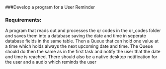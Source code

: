 ###Develop a program for a User Reminder

### Requirements:
A program that reads out and processes the qr codes in the qr_codes folder and saves them into a database 
saving the date and time in seperate database fields in the same table. Then a Queue that can hold one value at 
a time which holds always the next upcoming date and time. The Queue should do then the same as in the first task and notify the
user that the date and time is reached. There should also be a native desktop notification for the user and a audio which reminds the user


